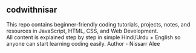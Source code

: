 ## codwithnisar

This repo contains beginner-friendly coding tutorials, projects, notes, and resources in JavaScript, HTML, CSS, and Web Development.  
All content is explained step by step in simple Hindi/Urdu + English so anyone can start learning coding easily. Author - Nissarr Alee
